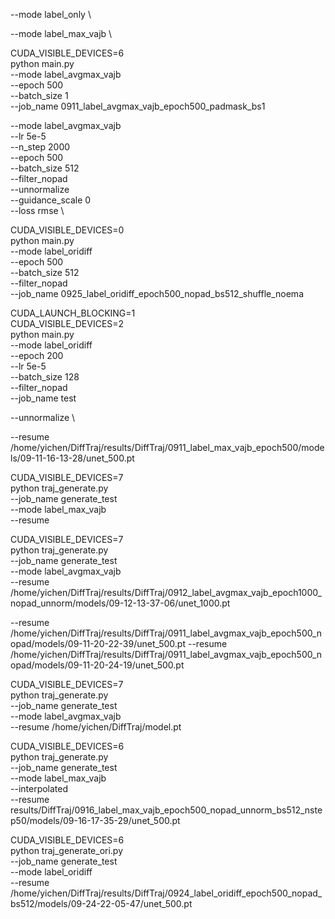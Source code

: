 
--mode label_only \

--mode label_max_vajb \


CUDA_VISIBLE_DEVICES=6 \
python main.py \
--mode label_avgmax_vajb \
--epoch 500 \
--batch_size 1 \
--job_name 0911_label_avgmax_vajb_epoch500_padmask_bs1



--mode label_avgmax_vajb \
--lr 5e-5 \
--n_step 2000 \
--epoch 500 \
--batch_size 512 \
--filter_nopad \
--unnormalize \
--guidance_scale 0 \
--loss rmse \

CUDA_VISIBLE_DEVICES=0 \
python main.py \
--mode label_oridiff \
--epoch 500 \
--batch_size 512 \
--filter_nopad \
--job_name 0925_label_oridiff_epoch500_nopad_bs512_shuffle_noema










CUDA_LAUNCH_BLOCKING=1 \
CUDA_VISIBLE_DEVICES=2 \
python main.py \
--mode label_oridiff \
--epoch 200 \
--lr 5e-5 \
--batch_size 128 \
--filter_nopad \
--job_name test

--unnormalize \






--resume /home/yichen/DiffTraj/results/DiffTraj/0911_label_max_vajb_epoch500/models/09-11-16-13-28/unet_500.pt

CUDA_VISIBLE_DEVICES=7 \
python traj_generate.py \
--job_name generate_test \
--mode label_max_vajb \
--resume 

CUDA_VISIBLE_DEVICES=7 \
python traj_generate.py \
--job_name generate_test \
--mode label_avgmax_vajb \
--resume /home/yichen/DiffTraj/results/DiffTraj/0912_label_avgmax_vajb_epoch1000_nopad_unnorm/models/09-12-13-37-06/unet_1000.pt

--resume /home/yichen/DiffTraj/results/DiffTraj/0911_label_avgmax_vajb_epoch500_nopad/models/09-11-20-22-39/unet_500.pt
--resume /home/yichen/DiffTraj/results/DiffTraj/0911_label_avgmax_vajb_epoch500_nopad/models/09-11-20-24-19/unet_500.pt




CUDA_VISIBLE_DEVICES=7 \
python traj_generate.py \
--job_name generate_test \
--mode label_avgmax_vajb \
--resume /home/yichen/DiffTraj/model.pt




CUDA_VISIBLE_DEVICES=6 \
python traj_generate.py \
--job_name generate_test \
--mode label_max_vajb \
--interpolated \
--resume results/DiffTraj/0916_label_max_vajb_epoch500_nopad_unnorm_bs512_nstep50/models/09-16-17-35-29/unet_500.pt



CUDA_VISIBLE_DEVICES=6 \
python traj_generate_ori.py \
--job_name generate_test \
--mode label_oridiff \
--resume /home/yichen/DiffTraj/results/DiffTraj/0924_label_oridiff_epoch500_nopad_bs512/models/09-24-22-05-47/unet_500.pt